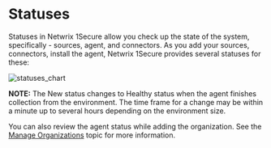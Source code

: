 # Statuses

Statuses in Netwrix 1Secure allow you check up the state of the system, specifically - sources, agent, and connectors. As you add your sources, connectors, install the agent, Netwrix 1Secure provides several statuses for these:

![statuses_chart](/img/product_docs/1secure/admin/statuses_chart.png)

__NOTE:__ The New status changes to Healthy status when the agent finishes collection from the environment. The time frame for a change may be within a minute up to several hours depending on the environment size.

You can also review the agent status while adding the organization. See the [Manage Organizations](/docs/1secure/admin/organizations/overview.md) topic for more information.
